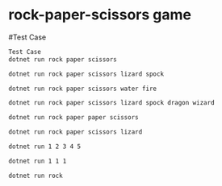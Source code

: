 # rock-paper-scissors game
#Test Case
```html
Test Case
dotnet run rock paper scissors

```
```html
dotnet run rock paper scissors lizard spock

```
```html
dotnet run rock paper scissors water fire

```
```html
dotnet run rock paper scissors lizard spock dragon wizard

```
```html
dotnet run rock paper paper scissors

```
```html
dotnet run rock paper scissors lizard

```

```html
dotnet run 1 2 3 4 5


```
```html
dotnet run 1 1 1

```
```html
dotnet run rock

```
